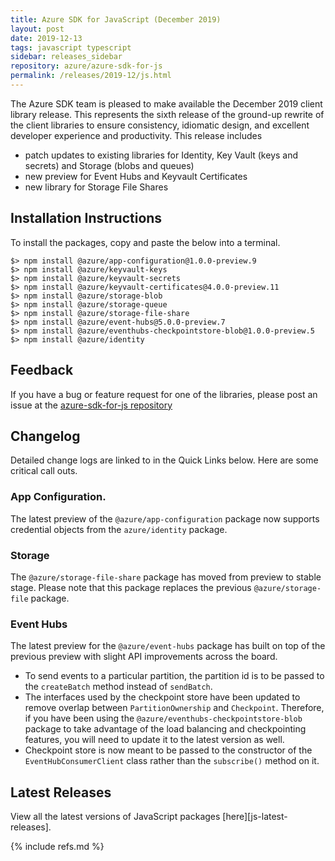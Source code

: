 ```yaml
---
title: Azure SDK for JavaScript (December 2019)
layout: post
date: 2019-12-13
tags: javascript typescript
sidebar: releases_sidebar
repository: azure/azure-sdk-for-js
permalink: /releases/2019-12/js.html
---
```


The Azure SDK team is pleased to make available the December 2019 client library release. This represents the sixth release of the ground-up rewrite of the client libraries to ensure consistency, idiomatic design, and excellent developer experience and productivity. This release includes 
- patch updates to existing libraries for Identity, Key Vault (keys and secrets) and Storage (blobs and queues)
- new preview for Event Hubs and Keyvault Certificates
- new library for Storage File Shares

## Installation Instructions
To install the packages, copy and paste the below into a terminal.

    $> npm install @azure/app-configuration@1.0.0-preview.9
    $> npm install @azure/keyvault-keys
    $> npm install @azure/keyvault-secrets
    $> npm install @azure/keyvault-certificates@4.0.0-preview.11
    $> npm install @azure/storage-blob
    $> npm install @azure/storage-queue
    $> npm install @azure/storage-file-share
    $> npm install @azure/event-hubs@5.0.0-preview.7
    $> npm install @azure/eventhubs-checkpointstore-blob@1.0.0-preview.5
    $> npm install @azure/identity

## Feedback
If you have a bug or feature request for one of the libraries, please post an issue at the [azure-sdk-for-js repository](https://github.com/azure/azure-sdk-for-js/issues)

## Changelog
Detailed change logs are linked to in the Quick Links below. Here are some critical call outs.

### App Configuration.

The latest preview of the `@azure/app-configuration` package now supports credential objects from the `azure/identity` package.

### Storage

The `@azure/storage-file-share` package has moved from preview to stable stage.
Please note that this package replaces the previous `@azure/storage-file` package.

### Event Hubs

The latest preview for the `@azure/event-hubs` package has built on top of the previous preview with slight API improvements
across the board. 
- To send events to a particular partition, the partition id is to be passed to the `createBatch` method instead of `sendBatch`.
- The interfaces used by the checkpoint store have been updated to remove overlap between `PartitionOwnership` and `Checkpoint`.
Therefore, if you have been using the `@azure/eventhubs-checkpointstore-blob` package to take advantage
of the load balancing and checkpointing features, you will need to update it to the latest version as well.
- Checkpoint store is now meant to be passed to the constructor of the `EventHubConsumerClient` class rather than the
`subscribe()` method on it.

## Latest Releases

View all the latest versions of JavaScript packages [here][js-latest-releases].

{% include refs.md %}